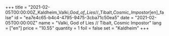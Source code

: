 +++
title = "2021-02-05T00:00:00Z_Kaldheim_Valki,_God_of_Lies_//_Tibalt,_Cosmic_Impostor_[en]_false"
id = "ea7e4c65-b4c4-4795-9475-3cba71c50ea5"
date = "2021-02-05T00:00:00Z"
name = "Valki, God of Lies // Tibalt, Cosmic Impostor"
lang = ["en"]
price = "10.55"
quantity = 1
foil = false
set = "Kaldheim"
+++

